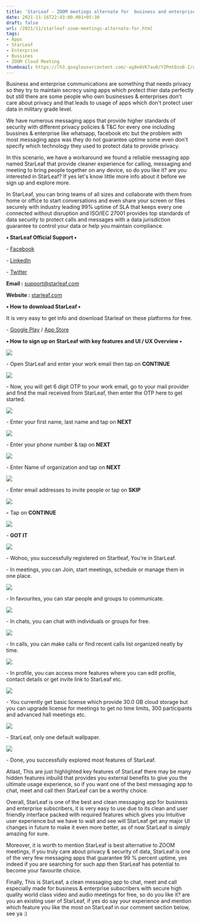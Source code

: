 ```yaml
---
title: 'StarLeaf - ZOOM meetings alternate for  business and enterprise!'
date: 2021-11-16T22:43:00.001+05:30
draft: false
url: /2021/11/starleaf-zoom-meetings-alternate-for.html
tags: 
- Apps
- StarLeaf
- Enterprise
- Bussines
- ZOOM Cloud Meeting
thumbnail: https://lh3.googleusercontent.com/-ag8e6VK7au0/YZPmtOzoB-I/AAAAAAAAHVM/C4KDg9uwPXY-zVYK38ULXwU91zTDnOiRwCLcBGAsYHQ/s1600/1637082797106304-0.png
---
```


  

Business and enterprise communications are something that needs privacy so they try to maintain secrecy using apps which protect thier data perfectly but still there are some people who own businesses & enterprises don't care about privacy and that leads to usage of apps which don't protect user data in military grade level.

  

We have numerous messaging apps that provide higher standards of security with different privacy policies & T&C for every one including bussines & enterprise like whatsapp, facebook etc but the problem with most messaging apps was they do not guarantee uptime some even don't specify which technology they used to protect data to provide privacy.

  

In this scenario, we have a workaround we found a reliable messaging app named StarLeaf that provide cleaner experience for calling, messaging and meeting to bring people together on any device, so do you like it? are you interested in StarLeaf? If yes let's know little more info about it before we sign up and explore more.

  

In StarLeaf, you can bring teams of all sizes and collaborate with them from home or office to start conversations and even share your screen or files securely with industry leading 99% uptime of SLA that keeps every one connected without disruption and ISO/IEC 27001 provides top standards of data security to protect calls and messages with a data jurisdiction guarantee to control your data or help you maintain compliance.

  

**• StarLeaf Official Support •**

\- [Facebook](https://facebook.com/StarLeafCo)

\- [LinkedIn](http://linkedin.com/company/starleaf)

\- [Twitter](https://twitter.com/StarLeafCo?t=hbHk5MnLusclsSyvHHQ6hQ&s=09)

  

**Email :** [support@starleaf.com](mailto:support@starleaf.com)

**Website :** [starleaf.com](https://www.starleaf.com)

**• How to download StarLeaf •**

It is very easy to get info and download Starleaf on these platforms for free.

  

\- [Google Play](https://apps.apple.com/gb/app/starleaf-chat-meet-and-call/id1186718147) / [App Store](https://play.google.com/store/apps/details?id=com.starleaf.breeze2)

**• How to sign up on StarLeaf with key features and UI / UX Overview •**

 **![](https://lh3.googleusercontent.com/-bDV_7v7OoDo/YZPmrMfgcLI/AAAAAAAAHVE/q85pG-Xi_3gKzJkexCcgJ08w8YKeWm28QCLcBGAsYHQ/s1600/1637082785294263-1.png)** 

\- Open StarLeaf and enter your work email then tap on **CONTINUE**

 **![](https://lh3.googleusercontent.com/-K56NKo6clfY/YZPmoZPGFxI/AAAAAAAAHVA/ZMmPFxlzCDsfy0TQP900UMCS_J9zgUl7wCLcBGAsYHQ/s1600/1637082778425229-2.png)** 

\- Now, you will get 6 digit OTP to your work email, go to your mail provider and find the mail received from StarLeaf, then enter the OTP here to get started.

  

 ![](https://lh3.googleusercontent.com/-QCXrDukZbic/YZPmmj8PCSI/AAAAAAAAHU8/WpwzyFfqlZQCZJ-4VQOgBAgmhFSVC2R7wCLcBGAsYHQ/s1600/1637082771566164-3.png) 

  

\- Enter your first name, last name and tap on **NEXT**

 **![](https://lh3.googleusercontent.com/-X2EXOzc4wlk/YZPmk_FrtKI/AAAAAAAAHU0/9frW1bN_Pz0uJ-HChJkE9Q9eLWRGBR5ogCLcBGAsYHQ/s1600/1637082762889517-4.png)** 

\- Enter your phone number & tap on **NEXT**

 **![](https://lh3.googleusercontent.com/-JNCl_un5MhY/YZPmimxZwII/AAAAAAAAHUw/q_24WnY4800-fxjPN4Oln7zpu8heinS9gCLcBGAsYHQ/s1600/1637082754323895-5.png)** 

\- Enter Name of organization and tap on **NEXT**

 **![](https://lh3.googleusercontent.com/-X33kwIK7Wx4/YZPmgvHgWWI/AAAAAAAAHUs/av695swSY0UIEazOJ69zDYpayLj03lyxgCLcBGAsYHQ/s1600/1637082737129176-6.png)** 

\- Enter email addresses to invite people or tap on **SKIP**

 **![](https://lh3.googleusercontent.com/-7cnLcoBggLU/YZPmcGNI78I/AAAAAAAAHUo/EmiYrvrIh28y6-YeiqRc6fZyWffIboWFgCLcBGAsYHQ/s1600/1637082726177160-7.png)** 

**\-** Tap on **CONTINUE**

 **![](https://lh3.googleusercontent.com/-2Mw2U5MiOPo/YZPmZjKcpKI/AAAAAAAAHUg/YmFBnop3upA2AwtbSaKfxtkRyPnrKSH6ACLcBGAsYHQ/s1600/1637082717880567-8.png)** 

\- **GOT IT**

 **![](https://lh3.googleusercontent.com/-De65W4LZdk0/YZPmXVcJ5qI/AAAAAAAAHUc/IGR1nejtEcASJvCLMBnN68f0w7v0mFbJgCLcBGAsYHQ/s1600/1637082710704426-9.png)** 

\- Wohoo, you successfully registered on Startleaf, You're in StarLeaf.

  

\- In meetings, you can Join, start meetings, schedule or manage them in one place.

  

 ![](https://lh3.googleusercontent.com/-SvoJhfbPfiA/YZPmVhLY2oI/AAAAAAAAHUU/eRzxT0xmyWsmEdX18iXIaOw43V4t-xmNQCLcBGAsYHQ/s1600/1637082702881487-10.png) 

  

  

\- In favourites, you can star people and groups to communicate.

  

 ![](https://lh3.googleusercontent.com/-U-e04jDYLXg/YZPmTiBmvWI/AAAAAAAAHUQ/-lh9LSdqxoQyJ48tJ7fNNbTeNJ7g_YBKACLcBGAsYHQ/s1600/1637082697387007-11.png) 

  

  

\- In chats, you can chat with individuals or groups for free.

  

 ![](https://lh3.googleusercontent.com/-MLEhnzdOPjo/YZPmSYm9c7I/AAAAAAAAHUM/VioseL9hqhM7brf8n6RloSeIzZvI21h-wCLcBGAsYHQ/s1600/1637082675345264-12.png) 

  

\- In calls, you can make calls or find recent calls list organized neatly by time.

  

 ![](https://lh3.googleusercontent.com/-KNtLPPn2baU/YZPmMnVE9EI/AAAAAAAAHUI/uuSbrmwHNOojpgIHnjEDDGNxNKffPvdqQCLcBGAsYHQ/s1600/1637082664989061-13.png) 

  

  

\- In profile, you can access more features where you can edit profile, contact details or get invite link to StarLeaf etc.

  

 ![](https://lh3.googleusercontent.com/-GObvIcjVFiI/YZPmKCNhixI/AAAAAAAAHUE/WGoeXXJAbscj_sGglaCcjuUsjnlWVznNACLcBGAsYHQ/s1600/1637082654892549-14.png) 

  

\- You currently get basic license which provide 30.0 GB cloud storage but you can upgrade license for meetings to get no time limits, 300 participants and advanced hall meetings etc.

  

 ![](https://lh3.googleusercontent.com/-rn9a-dAKTmM/YZPmHnWtlJI/AAAAAAAAHUA/tXDSlw2WHdYRnfD_wmUG3-r1G-GGJHOlACLcBGAsYHQ/s1600/1637082647124394-15.png) 

  

\- StarLeaf, only one default wallpaper.

  

 ![](https://lh3.googleusercontent.com/-j1M2qLFda68/YZPmFqTTJTI/AAAAAAAAHT8/w9uucBufapoM-cYsEPr1-moKazXzb-qjwCLcBGAsYHQ/s1600/1637082638943073-16.png) 

  

\- Done, you successfully explored most features of StarLeaf.

  

Atlast, This are just highlighted key features of StarLeaf there may be many hidden features inbuild that provides you external benefits to give you the ultimate usage experience, so if you want one of the best messaging app to chat, meet and call then StarLeaf can be a worthy choice.

  

Overall, StarLeaf is one of the best and clean messaging app for business and enterprise subscribers, it is very easy to use due to its clean and user friendly interface packed with required features which gives you Intuitive user experience but we have to wait and see will StarLeaf get any major UI changes in future to make it even more better, as of now StarLeaf is simply amazing for sure.

  

Moreover, it is worth to mention StarLeaf is best alternative to ZOOM meetings, if you truly care about privacy & security of data, StarLeaf is one of the very few messaging apps that guarantee 99 % percent uptime, yes indeed if you are searching for such app then StarLeaf has potential to become your favourite choice.

  

Finally, This is StarLeaf, a clean messaging app to chat, meet and call especially made for business & enterprise subscribers with secure high quality world class video and audio meetings for free, so do you like it? are you an existing user of StarLeaf, if yes do say your experience and mention which feature you like the most on StarLeaf in our comment section below, see ya :)